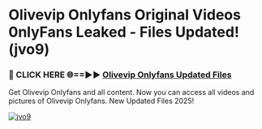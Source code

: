 # Olivevip Onlyfans Original Videos 0nlyFans Leaked - Files Updated! (jvo9)

<h3>🔴 CLICK HERE 🌐==►► <a href="https://tinyurl.com/ehrbuxhb" rel="nofollow">Olivevip Onlyfans Updated Files</a></h3>

Get Olivevip Onlyfans and all content. Now you can access all videos and pictures of Olivevip Onlyfans. New Updated Files 2025!

[![jvo9](https://i.imgur.com/lVYEuWS.gif)](https://tinyurl.com/ehrbuxhb)
